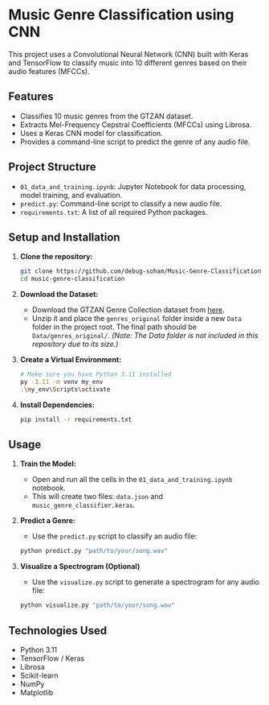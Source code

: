 # Music Genre Classification using CNN

This project uses a Convolutional Neural Network (CNN) built with Keras and TensorFlow to classify music into 10 different genres based on their audio features (MFCCs).

## Features
- Classifies 10 music genres from the GTZAN dataset.
- Extracts Mel-Frequency Cepstral Coefficients (MFCCs) using Librosa.
- Uses a Keras CNN model for classification.
- Provides a command-line script to predict the genre of any audio file.

## Project Structure
- `01_data_and_training.ipynb`: Jupyter Notebook for data processing, model training, and evaluation.
- `predict.py`: Command-line script to classify a new audio file.
- `requirements.txt`: A list of all required Python packages.

## Setup and Installation
1.  **Clone the repository:**
    ```bash
    git clone https://github.com/debug-soham/Music-Genre-Classification.git
    cd music-genre-classification
    ```

2.  **Download the Dataset:**
    - Download the GTZAN Genre Collection dataset from [here](https://www.kaggle.com/datasets/andradaolteanu/gtzan-dataset-music-genre-classification).
    - Unzip it and place the `genres_original` folder inside a new `Data` folder in the project root. The final path should be `Data/genres_original/`.
    *(Note: The Data folder is not included in this repository due to its size.)*

3.  **Create a Virtual Environment:**
    ```bash
    # Make sure you have Python 3.11 installed
    py -3.11 -m venv my_env
    .\my_env\Scripts\activate
    ```

4.  **Install Dependencies:**
    ```bash
    pip install -r requirements.txt
    ```

## Usage
1.  **Train the Model:**
    - Open and run all the cells in the `01_data_and_training.ipynb` notebook.
    - This will create two files: `data.json` and `music_genre_classifier.keras`.

2.  **Predict a Genre:**
    - Use the `predict.py` script to classify an audio file:
    ```bash
    python predict.py "path/to/your/song.wav"
    ```
3. **Visualize a Spectrogram (Optional)**
    - Use the `visualize.py` script to generate a spectrogram for any audio file:
    ```bash
    python visualize.py "path/to/your/song.wav"

## Technologies Used
- Python 3.11
- TensorFlow / Keras
- Librosa
- Scikit-learn
- NumPy
- Matplotlib
